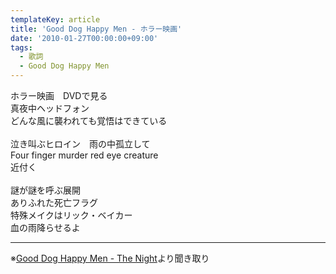 ```yaml
---
templateKey: article
title: 'Good Dog Happy Men - ホラー映画'
date: '2010-01-27T00:00:00+09:00'
tags:
  - 歌詞
  - Good Dog Happy Men
---
```

ホラー映画　DVDで見る<br>
真夜中ヘッドフォン<br>
どんな風に襲われても覚悟はできている<br>
<br>
泣き叫ぶヒロイン　雨の中孤立して<br>
Four finger murder red eye creature<br>
近付く<br>
<br>
謎が謎を呼ぶ展開<br>
ありふれた死亡フラグ<br>
特殊メイクはリック・ベイカー<br>
血の雨降らせるよ

---

※[Good Dog Happy Men - The Night](/articles/2010-01-27-000001)より聞き取り
